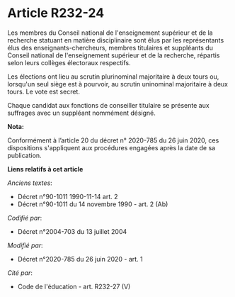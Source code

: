 # Article R232-24

Les membres du Conseil national de l'enseignement supérieur et de la recherche statuant en matière disciplinaire sont élus
par les représentants élus des enseignants-chercheurs, membres titulaires et suppléants du Conseil national de l'enseignement
supérieur et de la recherche, répartis selon leurs collèges électoraux respectifs.

Les élections ont lieu au scrutin plurinominal majoritaire à deux tours ou, lorsqu'un seul siège est à pourvoir, au scrutin
uninominal majoritaire à deux tours. Le vote est secret.

Chaque candidat aux fonctions de conseiller titulaire se présente aux suffrages avec un suppléant nommément désigné.

**Nota:**

Conformément à l’article 20 du décret n° 2020-785 du 26 juin 2020, ces dispositions s'appliquent aux procédures engagées
après la date de sa publication.

**Liens relatifs à cet article**

_Anciens textes_:

  - Décret n°90-1011 1990-11-14 art. 2
  - Décret n°90-1011 du 14 novembre 1990 - art. 2 (Ab)

_Codifié par_:

  - Décret n°2004-703 du 13 juillet 2004

_Modifié par_:

  - Décret n°2020-785 du 26 juin 2020 - art. 1

_Cité par_:

  - Code de l'éducation - art. R232-27 (V)
